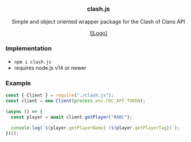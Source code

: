 <div align="center">
  
  ### clash.js
  
  Simple and object oriented wrapper package for the Clash of Clans API
  
  [![Logo]](https://www.npmjs.com/package/clash.js)

</div>

### Implementation
  
- ```npm i clash.js```
- requires node.js v14 or newer
  
### Example
  
```js
const { Client } = require("./clash.js");
const client = new Client(process.env.COC_API_TOKEN);

(async () => {
  const player = await client.getPlayer("#ABC");
  
  console.log(`${player.getPlayerName} (${player.getPlayerTag})`);
})();
```
